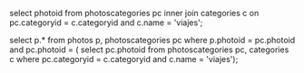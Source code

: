 
select photoid from photoscategories pc inner join 
categories c on pc.categoryid = c.categoryid and c.name = 'viajes';



select p.* from photos p, photoscategories pc where p.photoid = pc.photoid and pc.photoid =
 ( select pc.photoid from photoscategories pc, categories c where pc.categoryid = c.categoryid and c.name = 'viajes');